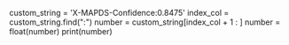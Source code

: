 custom_string = 'X-MAPDS-Confidence:0.8475' 
index_col = custom_string.find(":")
number = custom_string[index_col + 1 : ]
number = float(number)
print(number)